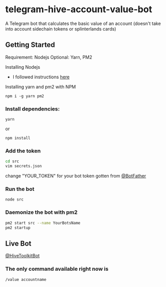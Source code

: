 # telegram-hive-account-value-bot
A Telegram bot that calculates the basic value of an account (doesn't take into account sidechain tokens or splinterlands cards)

## Getting Started

Requirement: Nodejs
Optional: Yarn, PM2

Installing Nodejs

- I followed instructions [here](https://github.com/tj/n)

Installing yarn and pm2 with NPM

`npm i -g yarn pm2`

### Install dependencies:

`yarn`

or

`npm install`

### Add the token

```bash
cd src
vim secrets.json
```

change "YOUR_TOKEN" for your bot token gotten from [@BotFather](https://t.me/Botfather)

### Run the bot

`node src`

### Daemonize the bot with pm2

```bash
pm2 start src --name YourBotsName
pm2 startup
```

## Live Bot

[@HiveToolkitBot](https://t.me/HiveToolkitBot)

### The only command available right now is

`/value accountname`
